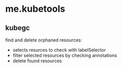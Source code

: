 # me.kubetools

## kubegc

find and delete orphaned resources:
- selects resurces to check with labelSelector
- filter selected resources by checking annotations
- delete found resources
